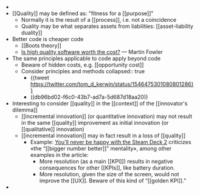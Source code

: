 -
- [[Quality]] may be defined as: "fitness for a [[purpose]]"
	- Normally it is the result of a [[process]], i.e. not a coincidence
	- Quality may be what separates assets from liabilities: [[asset-liability duality]]
- Better code is cheaper code
	- [[Boots theory]]
	- [Is high quality software worth the cost?](https://martinfowler.com/articles/is-quality-worth-cost.html) — Martin Fowler
- The same principles applicable to code apply beyond code
	- Beware of hidden costs, e.g. [[opportunity cost]]
	- Consider principles and methods
	  collapsed:: true
		- {{tweet https://twitter.com/tom_d_kerwin/status/1546475301080801286}}
		- ((db96bd02-f6c0-43b7-ad7a-5d687d18aa20))
- Interesting to consider [[quality]] in the [[context]] of the [[innovator's dilemma]]
	- [[incremental innovation]] (or quantitative innovation) may not result in the same [[quality]] improvement as initial innovation (or [[qualitative]] innovation)
	- [[incremental innovation]] may in fact result in a loss of [[quality]]
		- Example: [You'll never be happy with the Steam Deck 2](https://viewsink.com/youll-never-be-happy-with-the-steam-deck-2) criticizes «the “[[bigger number better]]” mentality», among other examples in the article:
		  * More resolution (as a main [[KPI]]) results in negative consequences for other [[KPIs]], like battery duration.
		  * More resolution, given the size of the screen, would not improve the [[UX]].
		  Beware of this kind of “[[golden KPI]].”
-